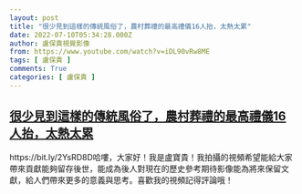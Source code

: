 ```yaml
---
layout: post
title: "很少見到這樣的傳統風俗了，農村葬禮的最高禮儀16人抬，太熱太累"
date: 2022-07-10T05:34:28.000Z
author: 盧保貴視覺影像
from: https://www.youtube.com/watch?v=iDL90vRw8ME
tags: [ 盧保貴 ]
comments: True
categories: [ 盧保貴 ]
---
```

<!--1657431268000-->
[很少見到這樣的傳統風俗了，農村葬禮的最高禮儀16人抬，太熱太累](https://www.youtube.com/watch?v=iDL90vRw8ME)
------

<div>
https://bit.ly/2YsRD8D哈嘍，大家好！我是盧寶貴！我拍攝的視頻希望能給大家帶來貢獻能夠留存後世，能成為後人對現在的歷史參考期待影像能為將來保留文獻，給人們帶來更多的意義與思考。喜歡我的視頻記得評論哦！
</div>
